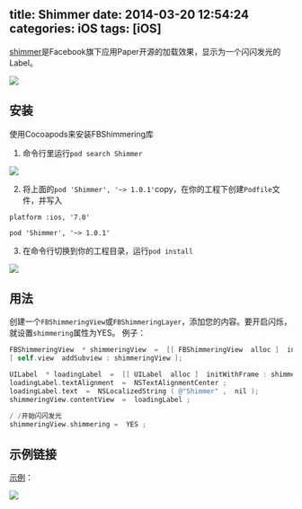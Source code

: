 title: Shimmer
date: 2014-03-20 12:54:24
categories: iOS
tags: [iOS]
---
[shimmer](https://github.com/facebook/Shimmer)是Facebook旗下应用Paper开源的加载效果，显示为一个闪闪发光的Label。

![](https://raw.github.com/zt1991616/blog/master/Image/14032002.gif)

## 安装
使用Cocoapods来安装FBShimmering库
1. 命令行里运行`pod search Shimmer`

![](https://raw.github.com/zt1991616/blog/master/Image/14032003.png)

2. 将上面的`pod 'Shimmer', '~> 1.0.1'`copy，在你的工程下创建`Podfile`文件，并写入
```
platform :ios, '7.0'

pod 'Shimmer', '~> 1.0.1'
```

3. 在命令行切换到你的工程目录，运行`pod install`

![](https://raw.github.com/zt1991616/blog/master/Image/14032001.png)

## 用法
创建一个`FBShimmeringView`或`FBShimmeringLayer`，添加您的内容。要开启闪烁，就设置`shimmering`属性为YES。
例子：
```Objective-C
FBShimmeringView  * shimmeringView  =  [[ FBShimmeringView  alloc ]  initWithFrame : self.view.bounds ]; 
[ self.view  addSubview : shimmeringView ];

UILabel  * loadingLabel  =  [[ UILabel  alloc ]  initWithFrame : shimmeringView.bounds ]; 
loadingLabel.textAlignment  =  NSTextAlignmentCenter ; 
loadingLabel.text  =  NSLocalizedString ( @"Shimmer" ,  nil ); 
shimmeringView.contentView  =  loadingLabel ;

/ /开始闪闪发光
shimmeringView.shimmering =  YES ;
```

## 示例链接
[示例](https://github.com/zt1991616/ShimmerDemo)：

![](https://raw.github.com/zt1991616/blog/master/Image/14032004.gif)